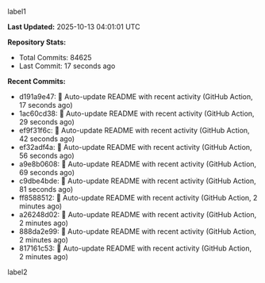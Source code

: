 
label1 
<!-- ACTIVITY_START -->
**Last Updated:** 2025-10-13 04:01:01 UTC

**Repository Stats:**
- Total Commits: 84625
- Last Commit: 17 seconds ago

**Recent Commits:**
- d191a9e47: 🤖 Auto-update README with recent activity (GitHub Action, 17 seconds ago)
- 1ac60cd38: 🤖 Auto-update README with recent activity (GitHub Action, 29 seconds ago)
- ef9f31f6c: 🤖 Auto-update README with recent activity (GitHub Action, 42 seconds ago)
- ef32adf4a: 🤖 Auto-update README with recent activity (GitHub Action, 56 seconds ago)
- a9e8b0608: 🤖 Auto-update README with recent activity (GitHub Action, 69 seconds ago)
- c9dbe4bde: 🤖 Auto-update README with recent activity (GitHub Action, 81 seconds ago)
- ff8588512: 🤖 Auto-update README with recent activity (GitHub Action, 2 minutes ago)
- a26248d02: 🤖 Auto-update README with recent activity (GitHub Action, 2 minutes ago)
- 888da2e99: 🤖 Auto-update README with recent activity (GitHub Action, 2 minutes ago)
- 817161c53: 🤖 Auto-update README with recent activity (GitHub Action, 2 minutes ago)
<!-- ACTIVITY_END -->

label2
